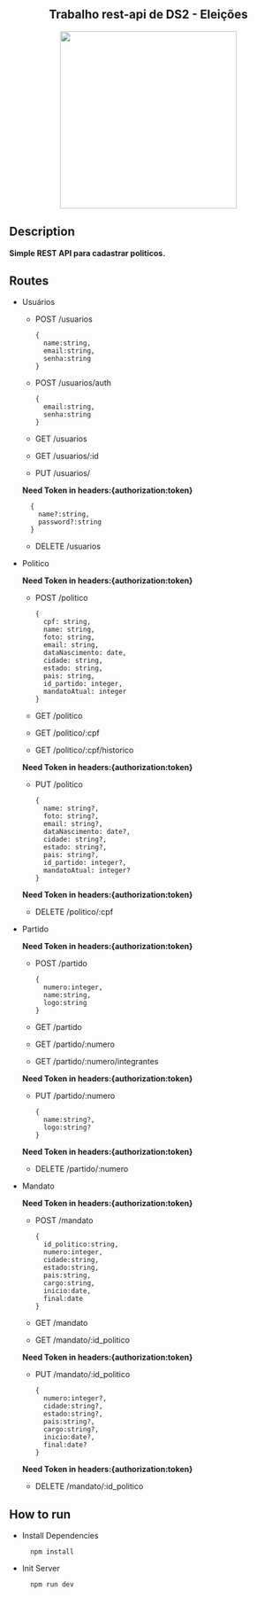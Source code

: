 <div align=center>
  <h2>Trabalho rest-api de DS2 - Eleições</h2>
  <img src="https://istoe.com.br/wp-content/uploads/2020/12/73.jpg" style="width:320px;"/>
</div>

## Description
  **Simple REST API para cadastrar politicos.**
## Routes
 
* Usuários 

  * POST    /usuarios 
  
        {
          name:string,
          email:string,
          senha:string
        }
        
  * POST    /usuarios/auth
  
        {
          email:string,
          senha:string
        }
         
  * GET     /usuarios
  
  * GET     /usuarios/:id
  
  * PUT     /usuarios/ 
  
  **Need Token in headers:{authorization:token}**
  
        {
          name?:string,
          password?:string
        }

  * DELETE  /usuarios
  
* Politico

  **Need Token in headers:{authorization:token}**
  
  * POST    /politico 
        
        {
          cpf: string,
          name: string,
          foto: string,
          email: string,
          dataNascimento: date,
          cidade: string,
          estado: string,
          pais: string,
          id_partido: integer,
          mandatoAtual: integer
        } 
  
  * GET     /politico 
  
  * GET     /politico/:cpf 

  * GET     /politico/:cpf/historico 
  
  **Need Token in headers:{authorization:token}**
  
  * PUT     /politico 
  
        {
          name: string?,
          foto: string?,
          email: string?,
          dataNascimento: date?,
          cidade: string?,
          estado: string?,
          pais: string?,
          id_partido: integer?,
          mandatoAtual: integer?
        }

  **Need Token in headers:{authorization:token}**

  * DELETE  /politico/:cpf
  
* Partido

  **Need Token in headers:{authorization:token}**
  
  * POST    /partido 
  
        {
          numero:integer,   
          name:string,
          logo:string
        }
  
  * GET     /partido
  
  
  * GET     /partido/:numero
  

  * GET     /partido/:numero/integrantes
  
  **Need Token in headers:{authorization:token}**

  * PUT     /partido/:numero 
 
        {   
          name:string?,
          logo:string?
        }

  **Need Token in headers:{authorization:token}**

  * DELETE  /partido/:numero

* Mandato

  **Need Token in headers:{authorization:token}**
  
  * POST    /mandato 
  
        {
          id_politico:string,
          numero:integer,
          cidade:string,
          estado:string,
          pais:string,
          cargo:string,
          inicio:date,
          final:date
        }
  
  * GET     /mandato
  
  
  * GET     /mandato/:id_politico
  
  **Need Token in headers:{authorization:token}**

  * PUT     /mandato/:id_politico 
 
        {
          numero:integer?,
          cidade:string?,
          estado:string?,
          pais:string?,
          cargo:string?,
          inicio:date?,
          final:date?
        }
    
  **Need Token in headers:{authorization:token}**
  
  * DELETE  /mandato/:id_politico  


## How to run
* Install Dependencies

        npm install

* Init Server

        npm run dev
      
